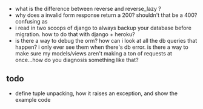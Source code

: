 - what is the difference between reverse and reverse_lazy ?
- why does a invalid form response return a 200? shouldn't that be a 400? confusing as
- i read in two scoops of django to always backup your database before migration. how to do that with django + heroku?
- is there a way to debug the orm? how can i look at all the db queries that happen? i only ever see them when there's db error. is there a way to make sure my models/views aren't making a ton of requests at once...how do you diagnosis something like that?


## todo
- define tuple unpacking, how it raises an exception, and show the example code
